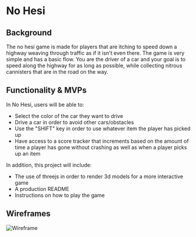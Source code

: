 # No Hesi

## Background 

The no hesi game is made for players that are itching to speed down a highway 
weaving through traffic as if it isn't even there. The game is very simple and has a basic flow. You are the driver of a car and your goal is to speed along the highway for as long as possible, while collecting nitrous cannisters that are in the road on the way. 

## Functionality & MVPs

In No Hesi, users will be able to: 
* Select the color of the car they want to drive
* Drive a car in order to avoid other cars/obstacles
* Use the "SHIFT" key in order to use whatever item the player has picked up
* Have access to a score tracker that increments based on the amount of time a player has gone without crashing as well as when a player picks up an item

In addition, this project will include: 
* The use of threejs in order to render 3d models for a more interactive game 
* A production README 
* Instructions on how to play the game

## Wireframes
![Wireframe](https://cdn.discordapp.com/attachments/747021191067205682/895781707268104252/Screenshot_116.png)
